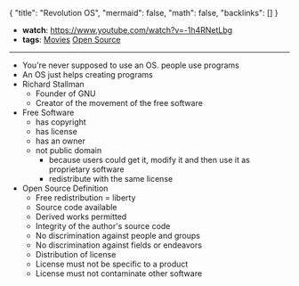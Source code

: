 {
	"title": "Revolution OS",
	"mermaid": false,
	"math": false,
	"backlinks": []
}

- **watch**: https://www.youtube.com/watch?v=-1h4RNetLbg
- **tags**: [Movies](/movies/) [Open Source](/open-source/)

---

- You're never supposed to use an OS. people  use programs
- An OS just helps creating programs
- Richard Stallman
  - Founder of GNU
  - Creator of the movement of the free software
- Free Software
  - has copyright
  - has license
  - has an owner
  - not public domain
    - because users could get it, modify it and then use it as proprietary software
    - redistribute with the same license
- Open Source Definition
  - Free redistribution = liberty
  - Source code available
  - Derived works permitted
  - Integrity of the author's source code
  - No discrimination against people and groups
  - No discrimination against fields or endeavors
  - Distribution of license
  - License must not be specific to a product
  - License must not contaminate other software